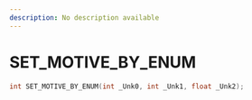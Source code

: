```yaml
---
description: No description available 
---
```


# SET_MOTIVE_BY_ENUM

```cpp
int SET_MOTIVE_BY_ENUM(int _Unk0, int _Unk1, float _Unk2);
```